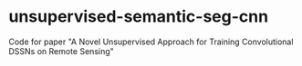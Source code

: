 # unsupervised-semantic-seg-cnn
Code for paper "A Novel Unsupervised Approach for Training Convolutional DSSNs on Remote Sensing"
